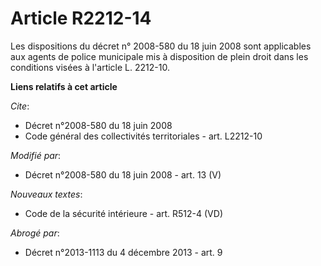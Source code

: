 # Article R2212-14

Les dispositions du décret n° 2008-580 du 18 juin 2008 sont applicables aux agents de police municipale mis à disposition de
plein droit dans les conditions visées à l'article L. 2212-10.

**Liens relatifs à cet article**

_Cite_:

  - Décret n°2008-580 du 18 juin 2008
  - Code général des collectivités territoriales - art. L2212-10

_Modifié par_:

  - Décret n°2008-580 du 18 juin 2008 - art. 13 (V)

_Nouveaux textes_:

  - Code de la sécurité intérieure - art. R512-4 (VD)

_Abrogé par_:

  - Décret n°2013-1113 du 4 décembre 2013 - art. 9
